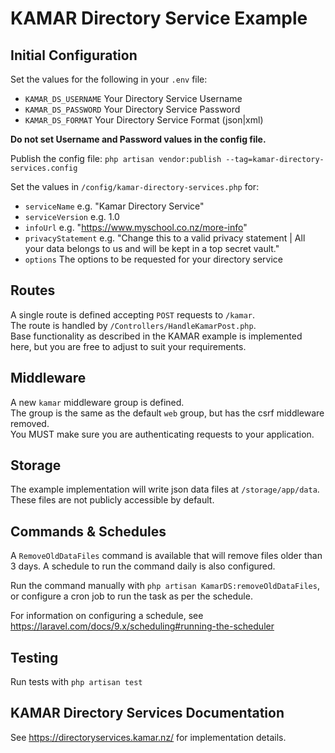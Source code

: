 # KAMAR Directory Service Example

## Initial Configuration
Set the values for the following in your `.env` file:
- `KAMAR_DS_USERNAME` Your Directory Service Username
- `KAMAR_DS_PASSWORD` Your Directory Service Password
- `KAMAR_DS_FORMAT` Your Directory Service Format (json|xml)

__Do not set Username and Password values in the config file.__

Publish the config file:
`php artisan vendor:publish --tag=kamar-directory-services.config`

Set the values in `/config/kamar-directory-services.php` for:
- `serviceName` e.g. "Kamar Directory Service"
- `serviceVersion` e.g. 1.0
- `infoUrl` e.g. "https://www.myschool.co.nz/more-info"
- `privacyStatement` e.g. "Change this to a valid privacy statement | All your data belongs to us and will be kept in a top secret vault."
- `options` The options to be requested for your directory service

## Routes
A single route is defined accepting `POST` requests to `/kamar`.  
The route is handled by `/Controllers/HandleKamarPost.php`.  
Base functionality as described in the KAMAR example is implemented here, but you are free to adjust to suit your requirements.

## Middleware
A new `kamar` middleware group is defined.  
The group is the same as the default `web` group, but has the csrf middleware removed.  
You MUST make sure you are authenticating requests to your application.  

## Storage
The example implementation will write json data files at `/storage/app/data`. These files are not publicly accessible by default.

## Commands & Schedules
A `RemoveOldDataFiles` command is available that will remove files older than 3 days.
A schedule to run the command daily is also configured.

Run the command manually with `php artisan KamarDS:removeOldDataFiles`, or configure a cron job to run the task as per the schedule.

For information on configuring a schedule, see https://laravel.com/docs/9.x/scheduling#running-the-scheduler

## Testing
Run tests with `php artisan test`

## KAMAR Directory Services Documentation
See https://directoryservices.kamar.nz/ for implementation details.
